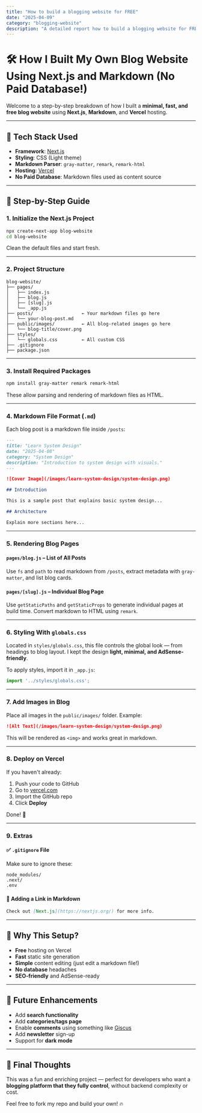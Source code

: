 ```yaml
---
title: "How to build a blogging website for FREE"
date: "2025-04-09"
category: "blogging-website"
description: "A detailed report how to build a blogging website for FREE in simple easy steps"
---
```



# 🛠️ How I Built My Own Blog Website Using Next.js and Markdown (No Paid Database!)

Welcome to a step-by-step breakdown of how I built a **minimal, fast, and free blog website** using **Next.js**, **Markdown**, and **Vercel** hosting.

---

## 🔧 Tech Stack Used

- **Framework**: [Next.js](https://nextjs.org/)
- **Styling**: CSS (Light theme)
- **Markdown Parser**: `gray-matter`, `remark`, `remark-html`
- **Hosting**: [Vercel](https://vercel.com/)
- **No Paid Database**: Markdown files used as content source

---

## 📁 Step-by-Step Guide

### 1. **Initialize the Next.js Project**

```bash
npx create-next-app blog-website
cd blog-website
```

Clean the default files and start fresh.

---

### 2. **Project Structure**

```
blog-website/
├── pages/
│   ├── index.js
│   ├── blog.js
│   ├── [slug].js
│   └── _app.js
├── posts/                  ← Your markdown files go here
│   └── your-blog-post.md
├── public/images/          ← All blog-related images go here
│   └── blog-title/cover.png
├── styles/
│   └── globals.css         ← All custom CSS
├── .gitignore
├── package.json
```

---

### 3. **Install Required Packages**

```bash
npm install gray-matter remark remark-html
```

These allow parsing and rendering of markdown files as HTML.

---

### 4. **Markdown File Format (`.md`)**

Each blog post is a markdown file inside `/posts`:

```md
---
title: "Learn System Design"
date: "2025-04-08"
category: "System Design"
description: "Introduction to system design with visuals."
---

![Cover Image](/images/learn-system-design/system-design.png)

## Introduction

This is a sample post that explains basic system design...

## Architecture

Explain more sections here...
```

---

### 5. **Rendering Blog Pages**

#### `pages/blog.js` – List of All Posts

Use `fs` and `path` to read markdown from `/posts`, extract metadata with `gray-matter`, and list blog cards.

#### `pages/[slug].js` – Individual Blog Page

Use `getStaticPaths` and `getStaticProps` to generate individual pages at build time. Convert markdown to HTML using `remark`.

---

### 6. **Styling With `globals.css`**

Located in `styles/globals.css`, this file controls the global look — from headings to blog layout. I kept the design **light, minimal, and AdSense-friendly**.

To apply styles, import it in `_app.js`:

```js
import '../styles/globals.css';
```

---

### 7. **Add Images in Blog**

Place all images in the `public/images/` folder. Example:

```md
![Alt Text](/images/learn-system-design/system-design.png)
```

This will be rendered as `<img>` and works great in markdown.

---

### 8. **Deploy on Vercel**

If you haven't already:

1. Push your code to GitHub
2. Go to [vercel.com](https://vercel.com)
3. Import the GitHub repo
4. Click **Deploy**

Done! 🚀

---

### 9. **Extras**

#### ✅ `.gitignore` File

Make sure to ignore these:

```gitignore
node_modules/
.next/
.env
```

#### 📝 Adding a Link in Markdown

```md
Check out [Next.js](https://nextjs.org/) for more info.
```

---

## 🧠 Why This Setup?

- **Free** hosting on Vercel
- **Fast** static site generation
- **Simple** content editing (just edit a markdown file!)
- **No database** headaches
- **SEO-friendly** and AdSense-ready

---

## 🎯 Future Enhancements

- Add **search functionality**
- Add **categories/tags page**
- Enable **comments** using something like [Giscus](https://giscus.app/)
- Add **newsletter** sign-up
- Support for **dark mode**

---

## 🙌 Final Thoughts

This was a fun and enriching project — perfect for developers who want a **blogging platform that they fully control**, without backend complexity or cost.

Feel free to fork my repo and build your own! 🔥